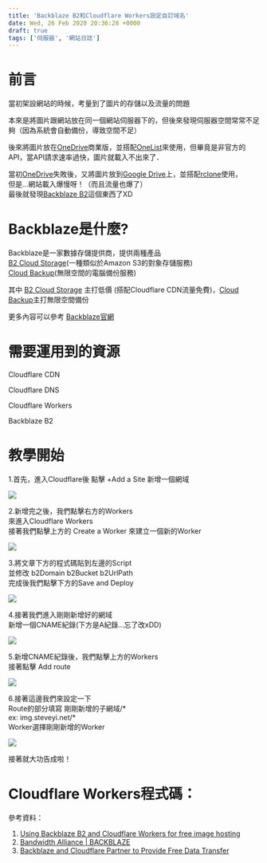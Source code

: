 ```yaml
---
title: 'Backblaze B2和Cloudflare Workers設定自訂域名'
date: Wed, 26 Feb 2020 20:36:28 +0000
draft: true
tags: ['伺服器', '網站日誌']
---
```


**前言**
======

當初架設網站的時候，考量到了圖片的存儲以及流量的問題

本來是將圖片跟網站放在同一個網站伺服器下的，但後來發現伺服器空間常常不足夠（因為系統會自動備份，導致空間不足）

後來將圖片放在[OneDrive](https://onedrive.com)商業版，並搭配[OneList](https://github.com/MoeClub/OneList/)來使用，但畢竟是非官方的API，當API請求速率過快，圖片就載入不出來了．

當初[OneDrive](https://onedrive.com)失敗後，又將圖片放到[Google Drive](https://drive.google.com)上，並搭配[rclone](https://rclone.org)使用，  
但是...網站載入爆慢呀！（而且流量也爆了）  
最後就發現[Backblaze B2](https://www.backblaze.com/b2/cloud-storage.html)這個東西了XD

Backblaze是什麼?
=============

Backblaze是一家數據存儲提供商，提供兩種產品  
[B2 Cloud Storage](https://www.backblaze.com/b2/cloud-storage.html)(一種類似於Amazon S3的對象存儲服務)  
[Cloud Backup](https://www.backblaze.com/cloud-backup.html)(無限空間的電腦備份服務)  
  
其中 [B2 Cloud Storage](https://www.backblaze.com/b2/cloud-storage.html) 主打低價 (搭配Cloudflare CDN流量免費)，[Cloud Backup](https://www.backblaze.com/cloud-backup.html)主打無限空間備份  
  
更多內容可以參考 [Backblaze官網](https://www.backblaze.com)

**需要運用到的資源**
============

Cloudflare CDN

Cloudflare DNS

Cloudflare Workers

Backblaze B2

**教學開始**
========

1.首先，進入Cloudflare後 點擊 +Add a Site 新增一個網域

![](https://static.yiy.tw/media/blog/2020/04/B2-CFWorkers-01-1920x1082.png)

2.新增完之後，我們點擊右方的Workers  
來進入Cloudflare Workers  
接著我們點擊上方的 Create a Worker 來建立一個新的Worker

![](https://static.yiy.tw/media/blog/2020/04/B2-CFWorkers-02-1920x407.png)

3.將文章下方的程式碼貼到左邊的Script  
並修改 b2Domain b2Bucket b2UrlPath  
完成後我們點擊下方的Save and Deploy

![](https://static.yiy.tw/media/blog/2020/04/B2-CFWorkers-03-1920x967.png)

4.接著我們進入剛剛新增好的網域  
新增一個CNAME紀錄(下方是A紀錄...忘了改xDD)

![](https://static.yiy.tw/media/blog/2020/04/B2-CFWorkers-04-1920x469.png)

5.新增CNAME紀錄後，我們點擊上方的Workers  
接著點擊 Add route

![](https://static.yiy.tw/media/blog/2020/04/B2-CFWorkers-05-1920x693.png)

6.接著這邊我們來設定一下  
Route的部分填寫 剛剛新增的子網域/\*  
ex: img.steveyi.net/\*  
Worker選擇剛剛新增的Worker

![](https://static.yiy.tw/media/blog/2020/04/B2-CFWorkers-06.png)

接著就大功告成啦！

Cloudflare Workers程式碼：
======================

參考資料：

1.  [Using Backblaze B2 and Cloudflare Workers for free image hosting](https://jross.me/free-personal-image-hosting-with-backblaze-b2-and-cloudflare-workers/)
2.  [Bandwidth Alliance | BACKBLAZE](https://www.cloudflare.com/bandwidth-alliance/backblaze/)
3.  [Backblaze and Cloudflare Partner to Provide Free Data Transfer](https://www.backblaze.com/blog/backblaze-and-cloudflare-partner-to-provide-free-data-transfer/)